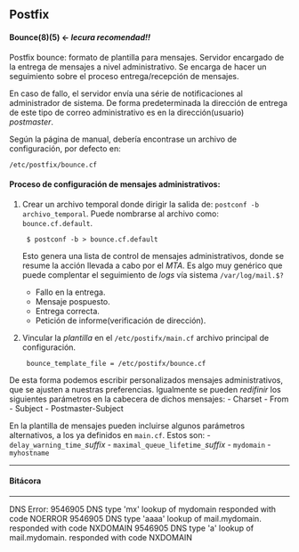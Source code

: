 ## Postfix

#### Bounce(8)(5) <- _lecura recomendad!!_
Postfix bounce: formato de plantilla para mensajes. Servidor encargado de la
entrega de mensajes a nivel administrativo. Se encarga de hacer un seguimiento
sobre el proceso entrega/recepción de mensajes.

En caso de fallo, el servidor envía una série de notificaciones al administrador
de sistema. De forma predeterminada la dirección de entrega de este tipo de
correo administrativo es en la dirección(usuario) _postmaster_.

Según la página de manual, debería encontrase un archivo de configuración, por
defecto en:

    /etc/postfix/bounce.cf  

#### Proceso de configuración de mensajes administrativos:

  1. Crear un archivo temporal donde dirigir la salida de:
      `postconf -b archivo_temporal`.
      Puede nombrarse al archivo como: `bounce.cf.default`.

          $ postconf -b > bounce.cf.default  
     Esto  genera una lista de control de mensajes administrativos, donde se
     resume la acción llevada a cabo por el _MTA_. Es algo muy genérico que
     puede complentar el seguimiento de _logs_ vía sistema `/var/log/mail.$?`
        - Fallo en la entrega.
        - Mensaje pospuesto.
        - Entrega correcta.
        - Petición de informe(verificación de dirección).  

  2. Vincular la _plantilla_ en el `/etc/postifx/main.cf` archivo principal de
  configuración.

          bounce_template_file = /etc/postifx/bounce.cf  

  De esta forma podemos escribir personalizados mensajes administrativos, que
  se ajusten a nuestras preferencias.
  Igualmente se pueden _redifinir_ los siguientes parámetros en la cabecera de
  dichos mensajes:
    - Charset
    - From
    - Subject
    - Postmaster-Subject

  En la plantilla de mensajes pueden incluirse algunos parámetros alternativos,
  a los ya definidos en `main.cf`. Estos son:
    - `delay_warning_time_`_suffix_
    - `maximal_queue_lifetime_`_suffix_
    - `mydomain`
    - `myhostname`

---

#### Bitácora


---

DNS Error: 9546905 DNS type 'mx' lookup of mydomain responded with code NOERROR 9546905 DNS type 'aaaa' lookup of mail.mydomain. responded with code NXDOMAIN 9546905 DNS type 'a' lookup of mail.mydomain. responded with code NXDOMAIN
